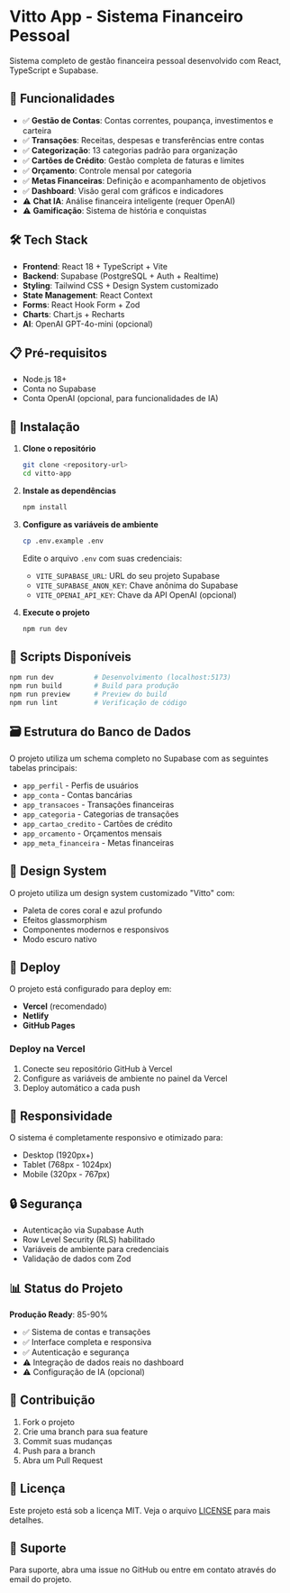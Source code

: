 # Vitto App - Sistema Financeiro Pessoal

Sistema completo de gestão financeira pessoal desenvolvido com React, TypeScript e Supabase.

## 🚀 Funcionalidades

- ✅ **Gestão de Contas**: Contas correntes, poupança, investimentos e carteira
- ✅ **Transações**: Receitas, despesas e transferências entre contas
- ✅ **Categorização**: 13 categorias padrão para organização
- ✅ **Cartões de Crédito**: Gestão completa de faturas e limites
- ✅ **Orçamento**: Controle mensal por categoria
- ✅ **Metas Financeiras**: Definição e acompanhamento de objetivos
- ✅ **Dashboard**: Visão geral com gráficos e indicadores
- ⚠️ **Chat IA**: Análise financeira inteligente (requer OpenAI)
- ⚠️ **Gamificação**: Sistema de história e conquistas

## 🛠 Tech Stack

- **Frontend**: React 18 + TypeScript + Vite
- **Backend**: Supabase (PostgreSQL + Auth + Realtime)
- **Styling**: Tailwind CSS + Design System customizado
- **State Management**: React Context
- **Forms**: React Hook Form + Zod
- **Charts**: Chart.js + Recharts
- **AI**: OpenAI GPT-4o-mini (opcional)

## 📋 Pré-requisitos

- Node.js 18+
- Conta no Supabase
- Conta OpenAI (opcional, para funcionalidades de IA)

## 🔧 Instalação

1. **Clone o repositório**
   ```bash
   git clone <repository-url>
   cd vitto-app
   ```

2. **Instale as dependências**
   ```bash
   npm install
   ```

3. **Configure as variáveis de ambiente**
   ```bash
   cp .env.example .env
   ```
   Edite o arquivo `.env` com suas credenciais:
   - `VITE_SUPABASE_URL`: URL do seu projeto Supabase
   - `VITE_SUPABASE_ANON_KEY`: Chave anônima do Supabase
   - `VITE_OPENAI_API_KEY`: Chave da API OpenAI (opcional)

4. **Execute o projeto**
   ```bash
   npm run dev
   ```

## 🎯 Scripts Disponíveis

```bash
npm run dev          # Desenvolvimento (localhost:5173)
npm run build        # Build para produção
npm run preview      # Preview do build
npm run lint         # Verificação de código
```

## 🗃 Estrutura do Banco de Dados

O projeto utiliza um schema completo no Supabase com as seguintes tabelas principais:

- `app_perfil` - Perfis de usuários
- `app_conta` - Contas bancárias
- `app_transacoes` - Transações financeiras
- `app_categoria` - Categorias de transações
- `app_cartao_credito` - Cartões de crédito
- `app_orcamento` - Orçamentos mensais
- `app_meta_financeira` - Metas financeiras

## 🎨 Design System

O projeto utiliza um design system customizado "Vitto" com:
- Paleta de cores coral e azul profundo
- Efeitos glassmorphism
- Componentes modernos e responsivos
- Modo escuro nativo

## 🚀 Deploy

O projeto está configurado para deploy em:
- **Vercel** (recomendado)
- **Netlify**
- **GitHub Pages**

### Deploy na Vercel

1. Conecte seu repositório GitHub à Vercel
2. Configure as variáveis de ambiente no painel da Vercel
3. Deploy automático a cada push

## 📱 Responsividade

O sistema é completamente responsivo e otimizado para:
- Desktop (1920px+)
- Tablet (768px - 1024px)
- Mobile (320px - 767px)

## 🔒 Segurança

- Autenticação via Supabase Auth
- Row Level Security (RLS) habilitado
- Variáveis de ambiente para credenciais
- Validação de dados com Zod

## 📊 Status do Projeto

**Produção Ready**: 85-90%

- ✅ Sistema de contas e transações
- ✅ Interface completa e responsiva
- ✅ Autenticação e segurança
- ⚠️ Integração de dados reais no dashboard
- ⚠️ Configuração de IA (opcional)

## 🤝 Contribuição

1. Fork o projeto
2. Crie uma branch para sua feature
3. Commit suas mudanças
4. Push para a branch
5. Abra um Pull Request

## 📄 Licença

Este projeto está sob a licença MIT. Veja o arquivo [LICENSE](LICENSE) para mais detalhes.

## 💬 Suporte

Para suporte, abra uma issue no GitHub ou entre em contato através do email do projeto.